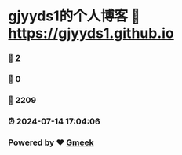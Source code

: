 # gjyyds1的个人博客 :link: https://gjyyds1.github.io 
### :page_facing_up: [2](https://gjyyds1.github.io/tag.html) 
### :speech_balloon: 0 
### :hibiscus: 2209 
### :alarm_clock: 2024-07-14 17:04:06 
### Powered by :heart: [Gmeek](https://github.com/Meekdai/Gmeek)

